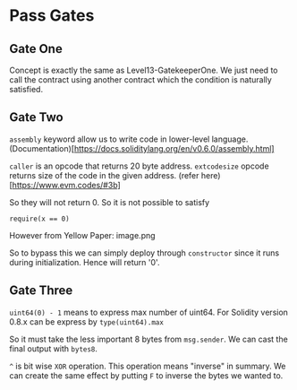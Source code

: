 # Pass Gates

## Gate One
Concept is exactly the same as Level13-GatekeeperOne. We just need to call the contract using another contract which the condition is naturally satisfied.

## Gate Two
`assembly` keyword allow us to write code in lower-level language.(Documentation)[https://docs.soliditylang.org/en/v0.6.0/assembly.html]

`caller` is an opcode that returns 20 byte address.
`extcodesize` opcode returns size of the code in the given address.
(refer here)[https://www.evm.codes/#3b]

So they will not return 0. So it is not possible to satisfy 
```
require(x == 0)
```
However from Yellow Paper:
image.png

So to bypass this we can simply deploy through `constructor` since it runs during initialization. Hence will return '0'.

## Gate Three
`uint64(0) - 1` means to express max number of uint64. For Solidity version 0.8.x can be express by `type(uint64).max`

So it must take the less important 8 bytes from `msg.sender`. We can cast the final output with `bytes8`.

`^` is bit wise `XOR` operation. This operation means "inverse" in summary. We can create the same effect by putting `F` to inverse the bytes we wanted to.

